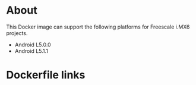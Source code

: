 # About
This Docker image can support the following platforms for Freescale i.MX6 projects.

- Android L5.0.0
- Android L5.1.1

# Dockerfile links